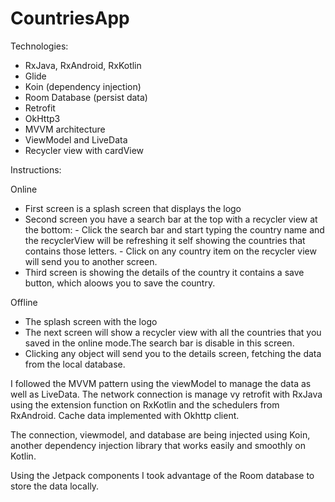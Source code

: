 # CountriesApp

Technologies:
- RxJava, RxAndroid, RxKotlin
- Glide
- Koin (dependency injection)
- Room Database (persist data)
- Retrofit
- OkHttp3
- MVVM architecture
- ViewModel and LiveData
- Recycler view with cardView

Instructions:

Online
- First screen is a splash screen that displays the logo
- Second screen you have a search bar at the top with a recycler view at the bottom:
      - Click the search bar and start typing the country name and the recyclerView will be refreshing it self showing the
        countries that contains those letters.
      - Click on any country item on the recycler view will send you to another screen.
- Third screen is showing the details of the country it contains a save button, which aloows you to save the country.

Offline
- The splash screen with the logo
- The next screen will show a recycler view with all the countries that you saved in the online mode.The search bar is 
  disable in this screen.
- Clicking any object will send you to the details screen, fetching the data from the local database.

I followed the MVVM pattern using the viewModel to manage the data as well as LiveData. 
The network connection is manage vy retrofit with RxJava using the extension function on RxKotlin and the schedulers from
RxAndroid. Cache data implemented with Okhttp client.

The connection, viewmodel, and database are being injected using Koin, another dependency injection library that works easily
and smoothly on Kotlin.

Using the Jetpack components I took advantage of the Room database to store the data locally.
